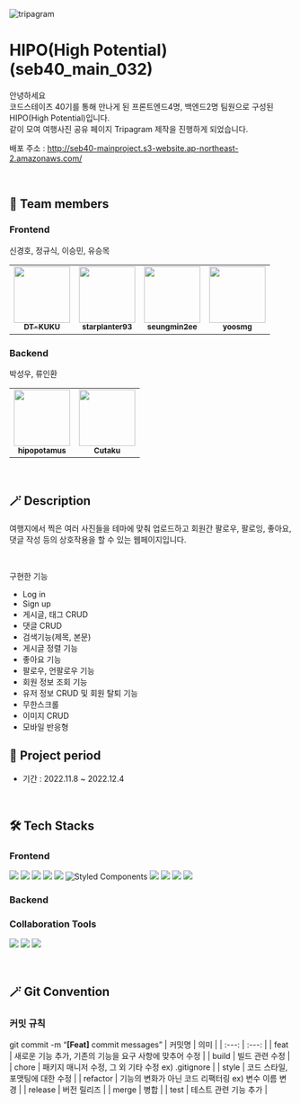 ![tripagram](https://user-images.githubusercontent.com/107591946/205430822-b084ce02-bf22-48f2-ab99-98c9d3a41e9a.png)
# HIPO(High Potential)(seb40_main_032)

안녕하세요
<br/>
코드스테이츠 40기를 통해 만나게 된 프론트엔드4명, 백엔드2명 팀원으로 구성된 HIPO(High Potential)입니다.
<br/>
같이 모여 여행사진 공유 페이지 Tripagram 제작을 진행하게 되었습니다.


배포 주소 : http://seb40-mainproject.s3-website.ap-northeast-2.amazonaws.com/

<br/>
<!-- ALL-CONTRIBUTORS-LIST:START - Do not remove or modify this section -->
<!-- prettier-ignore-start -->
<!-- markdownlint-disable -->

## 🙌 Team members

### Frontend

신경호, 정규식, 이승민, 유승목
<br/>
<table>
  <tbody>
    <tr>
      <td align="center"><a href="https://github.com/DT-KUKU"><img src="https://avatars.githubusercontent.com/u/107905739?v=4" width="100px;" alt=""/><br /><sub><b>
DT-KUKU</b></sub></a><br /></td>
    <td align="center"><a href="https://github.com/starplanter93"><img src="https://avatars.githubusercontent.com/u/107591946?v=4" width="100px;" alt=""/><br /><sub><b>starplanter93</b></sub></a><br /></td>
      <td align="center"><a href="https://github.com/seungmin2ee"><img src="https://avatars.githubusercontent.com/u/107888594?v=4" width="100px;" alt=""/><br /><sub><b>seungmin2ee</b></sub></a><br /></td>
      <td align="center"><a href="https://github.com/yoosmg"><img src="https://avatars.githubusercontent.com/u/103170697?v=4" width="100px;" alt=""/><br /><sub><b>yoosmg</b></sub></a><br /></td>
    </tr>
  </tbody>
</table>

### Backend

박성우, 류인환

<table>
  <tbody>
    <tr>
      <td align="center"><a href="https://github.com/hipopotamus"><img src="https://avatars.githubusercontent.com/u/77265289?v=4" width="100px;" alt=""/><br /><sub><b>hipopotamus</b></sub></a><br /></td>
      <td align="center"><a href="https://github.com/Cutaku"><img src="https://avatars.githubusercontent.com/u/107826896?v=4" width="100px;" alt=""/><br /><sub><b>Cutaku</b></sub></a><br /></td>
    </tr>
  </tbody>
</table>

<!-- markdownlint-restore -->
<!-- prettier-ignore-end -->

<!-- ALL-CONTRIBUTORS-LIST:END -->

<br/>

## 🪄 Description

여행지에서 찍은 여러 사진들을 테마에 맞춰 업로드하고 회원간 팔로우, 팔로잉, 좋아요, 댓글 작성 등의 상호작용을 할 수 있는 웹페이지입니다.

<br/>

구현한 기능

- Log in
- Sign up
- 게시글, 태그 CRUD
- 댓글 CRUD
- 검색기능(제목, 본문)
- 게시글 정렬 기능
- 좋아요 기능
- 팔로우, 언팔로우 기능
- 회원 정보 조회 기능
- 유저 정보 CRUD 및 회원 탈퇴 기능
- 무한스크롤
- 이미지 CRUD
- 모바일 반응형

## :date: Project period

- 기간 : 2022.11.8 ~ 2022.12.4

</br>

## 🛠 Tech Stacks

### Frontend

<img src="https://img.shields.io/badge/html5-E34F26?style=for-the-badge&logo=html5&logoColor=white"> <img src="https://img.shields.io/badge/css-1572B6?style=for-the-badge&logo=css3&logoColor=white"> <img src="https://img.shields.io/badge/javascript-F7DF1E?style=for-the-badge&logo=javascript&logoColor=black"> <img src="https://img.shields.io/badge/react-61DAFB?style=for-the-badge&logo=react&logoColor=black"> <img src="https://img.shields.io/badge/Axios-181717?style=for-the-badge&logo=Axios&logoColor=white"> ![Styled Components](https://img.shields.io/badge/styled--components-DB7093?style=for-the-badge&logo=styled-components&logoColor=white) <img src="https://img.shields.io/badge/Redux-764ABC?style=for-the-badge&logo=Redux&logoColor=white"> <img src="https://img.shields.io/badge/Amazon S3-569A31?style=for-the-badge&logo=Amazon S3&logoColor=white"> <img src="https://img.shields.io/badge/Sentry-362D59?style=for-the-badge&logo=Sentry&logoColor=white"> <img src="https://img.shields.io/badge/Google Analytics-E37400?style=for-the-badge&logo=Google Analytics&logoColor=white">

### Backend


### Collaboration Tools

<img src="https://img.shields.io/badge/github-181717?style=for-the-badge&logo=github&logoColor=white"> <img src="https://img.shields.io/badge/git-F05032?style=for-the-badge&logo=git&logoColor=white"> <img src="https://img.shields.io/badge/discord-5865F2?style=for-the-badge&logo=discord&logoColor=white">

</br>

## 🪄 Git Convention

### 커밋 규칙
git commit -m “**[Feat]** commit messages”
  | 커밋명 | 의미 |
  | :---: | :---: |
  | feat | 새로운 기능 추가, 기존의 기능을 요구 사항에 맞추어 수정 |
  | build | 빌드 관련 수정 |
  | chore | 패키지 매니저 수정, 그 외 기타 수정 ex) .gitignore |
  | style | 코드 스타일, 포맷팅에 대한 수정 |
  | refactor | 기능의 변화가 아닌 코드 리팩터링 ex) 변수 이름 변경 |
  | release | 버전 릴리즈 |
  | merge | 병합 |
  | test | 테스트 관련 기능 추가 |
